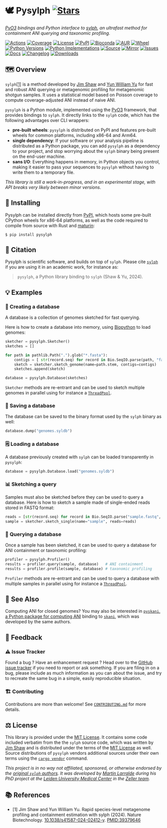 # 🕊️ Pysylph [![Stars](https://img.shields.io/github/stars/althonos/pysylph.svg?style=social&maxAge=3600&label=Star)](https://github.com/althonos/pysylph/stargazers)

*[PyO3](https://pyo3.rs/) bindings and Python interface to [sylph](https://github.com/bluenote-1577/sylph), an ultrafast method for containment ANI querying and taxonomic profiling.*

[![Actions](https://img.shields.io/github/actions/workflow/status/althonos/pysylph/test.yml?branch=main&logo=github&style=flat-square&maxAge=300)](https://github.com/althonos/pysylph/actions)
[![Coverage](https://img.shields.io/codecov/c/gh/althonos/pysylph/branch/main.svg?style=flat-square&maxAge=3600)](https://codecov.io/gh/althonos/pysylph/)
[![License](https://img.shields.io/badge/license-MIT-blue.svg?style=flat-square&maxAge=2678400)](https://choosealicense.com/licenses/mit/)
[![PyPI](https://img.shields.io/pypi/v/pysylph.svg?style=flat-square&maxAge=3600)](https://pypi.org/project/pysylph)
[![Bioconda](https://img.shields.io/conda/vn/bioconda/pysylph?style=flat-square&maxAge=3600&logo=anaconda)](https://anaconda.org/bioconda/pysylph)
[![AUR](https://img.shields.io/aur/version/python-pysylph?logo=archlinux&style=flat-square&maxAge=3600)](https://aur.archlinux.org/packages/python-pysylph)
[![Wheel](https://img.shields.io/pypi/wheel/pysylph.svg?style=flat-square&maxAge=3600)](https://pypi.org/project/pysylph/#files)
[![Python Versions](https://img.shields.io/pypi/pyversions/pysylph.svg?style=flat-square&maxAge=600)](https://pypi.org/project/pysylph/#files)
[![Python Implementations](https://img.shields.io/pypi/implementation/pysylph.svg?style=flat-square&maxAge=600&label=impl)](https://pypi.org/project/pysylph/#files)
[![Source](https://img.shields.io/badge/source-GitHub-303030.svg?maxAge=2678400&style=flat-square)](https://github.com/althonos/pysylph/)
[![Mirror](https://img.shields.io/badge/mirror-LUMC-001158?style=flat-square&maxAge=2678400)](https://git.lumc.nl/mflarralde/pysylph/)
[![Issues](https://img.shields.io/github/issues/althonos/pysylph.svg?style=flat-square&maxAge=600)](https://github.com/althonos/pysylph/issues)
[![Docs](https://img.shields.io/readthedocs/pysylph/latest?style=flat-square&maxAge=600)](https://pysylph.readthedocs.io)
[![Changelog](https://img.shields.io/badge/keep%20a-changelog-8A0707.svg?maxAge=2678400&style=flat-square)](https://github.com/althonos/pysylph/blob/master/CHANGELOG.md)
[![Downloads](https://img.shields.io/pypi/dm/pysylph?style=flat-square&color=303f9f&maxAge=86400&label=downloads)](https://pepy.tech/project/pysylph)

## 🗺️ Overview

`sylph`[\[1\]](#ref1) is a method developed by [Jim Shaw](https://jim-shaw-bluenote.github.io/)
and [Yun William Yu](https://github.com/yunwilliamyu) for fast and robust
ANI querying or metagenomic profiling for metagenomic shotgun samples. It uses 
a statistical model based on Poisson coverage to compute coverage-adjusted ANI
instead of naive ANI. 

`pysylph` is a Python module, implemented using the [PyO3](https://pyo3.rs/)
framework, that provides bindings to `sylph`. It directly links to the
`sylph` code, which has the following advantages over CLI wrappers:

- **pre-built wheels**: `pysylph` is distributed on PyPI and features
  pre-built wheels for common platforms, including x86-64 and Arm64.
- **single dependency**: If your software or your analysis pipeline is
  distributed as a Python package, you can add `pysylph` as a dependency to
  your project, and stop worrying about the `sylph` binary being present on
  the end-user machine.
- **sans I/O**: Everything happens in memory, in Python objects you control,
  making it easier to pass your sequences to `pysylph` without having to write
  them to a temporary file.

*This library is still a work-in-progress, and in an experimental stage, with
API breaks very likely between minor versions*.


## 🔧 Installing

Pysylph can be installed directly from [PyPI](https://pypi.org/project/pysylph/),
which hosts some pre-built CPython wheels for x86-64 platforms, as well as the 
code required to compile from source with Rust and [maturin](https://www.maturin.rs/):
```console
$ pip install pysylph
```

## 🔖 Citation

Pysylph is scientific software, and builds on top of `sylph`. Please cite 
[`sylph`](https://github.com/bluenote-1577/sylph) if you are using it in
an academic work, for instance as:

> `pysylph`, a Python library binding to `sylph` (Shaw & Yu, 2024).


## 💡 Examples

### 🔨 Creating a database

A database is a collection of genomes sketched for fast querying. 

Here is how to create a database into memory, using 
[Biopython](https://github.com/biopython/biopython) to load genomes:

```python
sketcher = pysylph.Sketcher()
sketches = []

for path in pathlib.Path(".").glob("*.fasta"):
    contigs = [ str(record.seq) for record in Bio.SeqIO.parse(path, "fasta") ]
    sketch = sketcher.sketch_genome(name=path.stem, contigs=contigs)
    sketches.append(sketch)

database = pysylph.Database(sketches)
```

`Sketcher` methods are re-entrant and can be used to sketch multiple genomes
in parallel using for instance a [`ThreadPool`](https://docs.python.org/3/library/multiprocessing.html#multiprocessing.pool.ThreadPool).

### 📝 Saving a database

The database can be saved to the binary format used by the `sylph` binary as
well:

```python
database.dump("genomes.syldb")
```

### 🗒️ Loading a database

A database previously created with `sylph` can be loaded transparently in 
`pysylph`:

```python
database = pysylph.Database.load("genomes.syldb")
```

### 📊 Sketching a query

Samples must also be sketched before they can be used to query a database.
Here is how to sketch a sample made of single-ended reads stored in FASTQ 
format:

```python
reads = [str(record.seq) for record in Bio.SeqIO.parse("sample.fastq", "fastq")]
sample = sketcher.sketch_single(name="sample", reads=reads)
```

### 🔬 Querying a database

Once a sample has been sketched, it can be used to query a database for ANI
containment or taxonomic profiling:

```python
profiler = pysylph.Profiler()
results = profiler.query(sample, database)   # ANI containment
results = profiler.profile(sample, database) # taxonomic profiling
```

`Profiler` methods are re-entrant and can be used to query a database with
multiple samples in parallel using for instance a 
[`ThreadPool`](https://docs.python.org/3/library/multiprocessing.html#multiprocessing.pool.ThreadPool).

## 🔎 See Also

Computing ANI for closed genomes? You may also be interested in
[`pyskani`, a Python package for computing ANI](https://github.com/althonos/pyskani) binding to [`skani`](https://github.com/bluenote-1577/skani), which
was developed by the same authors.

## 💭 Feedback

### ⚠️ Issue Tracker

Found a bug ? Have an enhancement request ? Head over to the
[GitHub issue tracker](https://github.com/althonos/pysylph/issues) if you need
to report or ask something. If you are filing in on a bug, please include as
much information as you can about the issue, and try to recreate the same bug
in a simple, easily reproducible situation.

### 🏗️ Contributing

Contributions are more than welcome! See
[`CONTRIBUTING.md`](https://github.com/althonos/pysylph/blob/master/CONTRIBUTING.md)
for more details.


## ⚖️ License

This library is provided under the [MIT License](https://choosealicense.com/licenses/mit/). 
It contains some code included verbatim from the the `sylph` source code, which 
was written by [Jim Shaw](https://jim-shaw-bluenote.github.io/) and is distributed 
under the terms of the [MIT License](https://choosealicense.com/licenses/mit/)
as well. Source distributions of `pysylph` vendors additional sources under their 
own terms using the [`cargo vendor`](https://doc.rust-lang.org/cargo/commands/cargo-vendor.html)
command.

*This project is in no way not affiliated, sponsored, or otherwise endorsed
by the [original `sylph` authors](https://jim-shaw-bluenote.github.io/).
It was developed by [Martin Larralde](https://github.com/althonos/) during his
PhD project at the [Leiden University Medical Center](https://www.lumc.nl/en/)
in the [Zeller team](https://github.com/zellerlab).*

## 📚 References

- <a id="ref1">\[1\]</a> Jim Shaw and Yun William Yu. Rapid species-level metagenome profiling and containment estimation with sylph (2024). Nature Biotechnology. [10.1038/s41587-024-02412-y](https://doi.org/10.1038/s41587-024-02412-y). [PMID:39379646](https://pubmed.ncbi.nlm.nih.gov/39379646)

